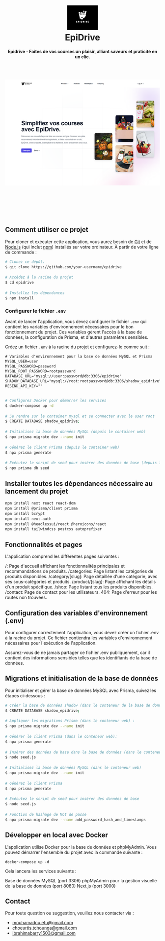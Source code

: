 <h1 align="center">
  <br>
  <a href="#"><img src="https://github.com/Mouhamadou-Soumare/epiDrive/blob/main/public/img/logo.png" alt="EpiDrive" width="100"></a>
  <br>
  EpiDrive
  <br>
</h1>

<h4 align="center">Epidrive -  Faites de vos courses un plaisir, alliant saveurs et praticité en un clic.</h4>

<br/>
<br/>


![screenshot](https://github.com/Mouhamadou-Soumare/epiDrive/blob/main/public/img/demo-epidrive.png)
<br/>
<br/>




<br/>
<br/>

<br/>
<br/>

## Comment utiliser ce projet

Pour cloner et exécuter cette application, vous aurez besoin de [Git](https://git-scm.com) et de [Node.js](https://nodejs.org/fr/download/) (qui inclut [npm](http://npmjs.com)) installés sur votre ordinateur. À partir de votre ligne de commande :

```bash
# Clonez ce dépôt.
$ git clone https://github.com/your-username/epidrive

# Accédez à la racine du projet
$ cd epidrive

# Installez les dépendances
$ npm install

```

### Configurer le fichier `.env`

Avant de lancer l'application, vous devez configurer le fichier `.env` qui contient les variables d'environnement nécessaires pour le bon fonctionnement du projet. Ces variables gèrent l'accès à la base de données, la configuration de Prisma, et d'autres paramètres sensibles.

Créez un fichier `.env` à la racine du projet et configurez-le comme suit :

```env
# Variables d'environnement pour la base de données MySQL et Prisma
MYSQL_USER=user
MYSQL_PASSWORD=password
MYSQL_ROOT_PASSWORD=rootpassword
DATABASE_URL="mysql://user:password@db:3306/epidrive"
SHADOW_DATABASE_URL="mysql://root:rootpassword@db:3306/shadow_epidrive"
RESEND_API_KEY=""
```

```bash

# Configurez Docker pour démarrer les services
$ docker-compose up -d

# Se rendre sur le container mysql et se connecter avec le user root
$ CREATE DATABASE shadow_epidrive;

# Initialisez la base de données MySQL (depuis le container web)
$ npx prisma migrate dev --name init

# Générez le client Prisma (depuis le container web)
$ npx prisma generate

# Exécutez le script de seed pour insérer des données de base (depuis le container web)
$ npx prisma db seed
```
## Installer toutes les dépendances nécessaire au lancement du projet
```bash
npm install next react react-dom
npm install @prisma/client prisma
npm install bcrypt
npm install next-auth
npm install @headlessui/react @heroicons/react
npm install tailwindcss postcss autoprefixer

```

## Fonctionnalités et pages

L'application comprend les différentes pages suivantes :

/: Page d'accueil affichant les fonctionnalités principales et recommandations de produits.
/categories: Page listant les catégories de produits disponibles.
/category/[slug]: Page détaillée d'une catégorie, avec ses sous-catégories et produits.
/product/[slug]: Page affichant les détails d'un produit spécifique.
/shop: Page listant tous les produits disponibles.
/contact: Page de contact pour les utilisateurs.
404: Page d'erreur pour les routes non trouvées.





## Configuration des variables d'environnement (.env)

Pour configurer correctement l'application, vous devez créer un fichier .env à la racine du projet. Ce fichier contiendra les variables d'environnement nécessaires pour l'exécution de l'application.

Assurez-vous de ne jamais partager ce fichier .env publiquement, car il contient des informations sensibles telles que les identifiants de la base de données.



## Migrations et initialisation de la base de données

Pour initialiser et gérer la base de données MySQL avec Prisma, suivez les étapes ci-dessous :

```bash
# Créer la base de données shadow (dans le conteneur de la base de données avec l'user root) :
$ CREATE DATABASE shadow_epidrive;

# Appliquer les migrations Prisma (dans le conteneur web) :
$ npx prisma migrate dev --name init

# Générer le client Prisma (dans le conteneur web):
$ npx prisma generate

# Insérer des données de base dans la base de données (dans le conteneur web):
$ node seed.js

# Initialisez la base de données MySQL (dans le conteneur web)
$ npx prisma migrate dev --name init

# Générez le client Prisma
$ npx prisma generate

# Exécutez le script de seed pour insérer des données de base
$ node seed.js

# Fonction de hashage de Mot de passe
$ npx prisma migrate dev --name add_password_hash_and_timestamps
```

## Développer en local avec Docker

L'application utilise Docker pour la base de données et phpMyAdmin. Vous pouvez démarrer l'ensemble du projet avec la commande suivante :

```
docker-compose up -d

```
Cela lancera les services suivants :

Base de données MySQL (port 3306)
phpMyAdmin pour la gestion visuelle de la base de données (port 8080)
Next.js (port 3000)

## Contact

Pour toute question ou suggestion, veuillez nous contacter via :
- mouhamadou.etu@gmail.com
- choeurtis.tchounga@gmail.com
- ibrahimabarry1503@gmail.com


